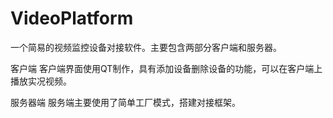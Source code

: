 # VideoPlatform
一个简易的视频监控设备对接软件。主要包含两部分客户端和服务器。

客户端
客户端界面使用QT制作，具有添加设备删除设备的功能，可以在客户端上播放实况视频。

服务器端
服务端主要使用了简单工厂模式，搭建对接框架。

